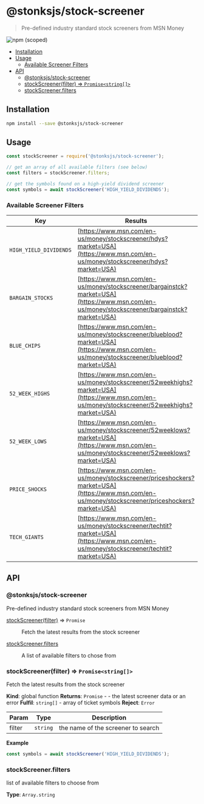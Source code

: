 # @stonksjs/stock-screener

> Pre-defined industry standard stock screeners from MSN Money

![npm (scoped)](https://img.shields.io/npm/v/@stonksjs/stock-screener?color=brightgreen&style=flat-square)

- [Installation](#installation)
- [Usage](#usage)
  - [Available Screener Filters](#available-screener-filters)
- [API](#api)
  - [@stonksjs/stock-screener](#stonksjsstock-screener)
  - [stockScreener(filter) ⇒ <code>Promise<string[]></code>](#stockscreenerfilter--promisestring)
  - [stockScreener.filters](#stockscreenerfilters)

<!-- ## Features

- TODO: add features... -->

## Installation

```bash
npm install --save @stonksjs/stock-screener
```

## Usage

```js
const stockScreener = require('@stonksjs/stock-screener');

// get an array of all available filters (see below)
const filters = stockScreener.filters;

// get the symbols found on a high-yield dividend screener
const symbols = await stockScreener('HIGH_YIELD_DIVIDENDS');
```

### Available Screener Filters

| Key                    | Results                                                                                                                                          |
| ---------------------- | ------------------------------------------------------------------------------------------------------------------------------------------------ |
| `HIGH_YIELD_DIVIDENDS` | [https://www.msn.com/en-us/money/stockscreener/hdys?market=USA](https://www.msn.com/en-us/money/stockscreener/hdys?market=USA)                   |
| `BARGAIN_STOCKS`       | [https://www.msn.com/en-us/money/stockscreener/bargainstck?market=USA](https://www.msn.com/en-us/money/stockscreener/bargainstck?market=USA)     |
| `BLUE_CHIPS`           | [https://www.msn.com/en-us/money/stockscreener/blueblood?market=USA](https://www.msn.com/en-us/money/stockscreener/blueblood?market=USA)         |
| `52_WEEK_HIGHS`        | [https://www.msn.com/en-us/money/stockscreener/52weekhighs?market=USA](https://www.msn.com/en-us/money/stockscreener/52weekhighs?market=USA)     |
| `52_WEEK_LOWS`         | [https://www.msn.com/en-us/money/stockscreener/52weeklows?market=USA](https://www.msn.com/en-us/money/stockscreener/52weeklows?market=USA)       |
| `PRICE_SHOCKS`         | [https://www.msn.com/en-us/money/stockscreener/priceshockers?market=USA](https://www.msn.com/en-us/money/stockscreener/priceshockers?market=USA) |
| `TECH_GIANTS`          | [https://www.msn.com/en-us/money/stockscreener/techtit?market=USA](https://www.msn.com/en-us/money/stockscreener/techtit?market=USA)             |

## API

<a name="module_@stonksjs/stock-screener"></a>

### @stonksjs/stock-screener

Pre-defined industry standard stock screeners from MSN Money

<dl>
<dt><a href="#stockScreener">stockScreener(filter)</a> ⇒ <code>Promise</code></dt>
<dd><p>Fetch the latest results from the stock screener</p>
</dd>
<dt><a href="#filters">stockScreener.filters</a></dt>
<dd><p>A list of available filters to chose from</p></dd>
</dl>

<a name="stockScreener"></a>

### stockScreener(filter) ⇒ <code>Promise<string[]></code>

Fetch the latest results from the stock screener

**Kind**: global function **Returns**: <code>Promise</code> - - the latest screener data or an error
**Fulfil**: <code>string[]</code> - array of ticket symbols **Reject**: <code>Error</code>

| Param  | Type                | Description                        |
| ------ | ------------------- | ---------------------------------- |
| filter | <code>string</code> | the name of the screener to search |

**Example**

```js
const symbols = await stockScreener('HIGH_YIELD_DIVIDENDS');
```

<a name="filters"></a>

### stockScreener.filters

list of available filters to choose from

**Type**: `Array.string`
